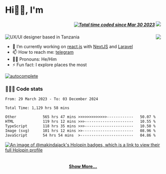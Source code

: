# Hi👋🏾, I'm

<h5 align="right" style="display: 'flex'; align-items: center;">
  <a href="https://wakatime.com/@f0e8e56d-7a72-4c7a-bda6-99fd0af8a18d"><img src="https://wakatime.com/badge/user/f0e8e56d-7a72-4c7a-bda6-99fd0af8a18d.svg" alt="Total time coded since Mar 30 2023" /></a>
  <code><img src="https://visitor-badge.laobi.icu/badge?page_id=makindajack"></code>
</h5>

<img src="https://i.imgur.com/aPUxrOC.png" title="makinda jackson" alt="UX/UI designer based in Tanzania">

<img src="https://github-readme-streak-stats.herokuapp.com/?user=makindajack&hide_border=true&date_format=M%20j%5B%2C%20Y%5D&ring=ECC697&fire=F64A24&background=DD272700&sideNums=F68653&currStreakLabel=86C5CB&sideLabels=86C5CB&currStreakNum=E35836" align="right" margin-bottom="20px">

<br>

- 🌱 I’m currently working on [react.js](https://reactjs.org/) with [NextJS](https://nextjs.org/) and [Laravel](https://laravel.com/)
- 📫 How to reach me: [telegram](https://t.me/makindajack)
- 👦🏽 Pronouns: He/Him
- ⚡ Fun fact: I explore places the most

[![autocomplete](https://codeium.com/badges/user/makindajack/autocomplete)](https://codeium.com/profile/makindajack)

### 👨🏽‍💻 Code stats

<!--START_SECTION:waka-->

```txt
From: 29 March 2023 - To: 03 December 2024

Total Time: 1,129 hrs 58 mins

Other            565 hrs 47 mins >>>>>>>>>>>>>------------   50.07 %
HTML             119 hrs 12 mins >>>----------------------   10.55 %
TypeScript       118 hrs 35 mins >>>----------------------   10.50 %
Image (svg)      101 hrs 12 mins >>-----------------------   08.96 %
JavaScript       54 hrs 54 mins  >------------------------   04.86 %
```

<!--END_SECTION:waka-->

[![An image of @makindajack's Holopin badges, which is a link to view their full Holopin profile](https://holopin.me/makindajack)](https://holopin.io/@makindajack)

<h4 align="center">
  <br>
  <a href="https://github.com/makindajack?tab=repositories" title="Show Repositories">Show More...</a>
</h4>
